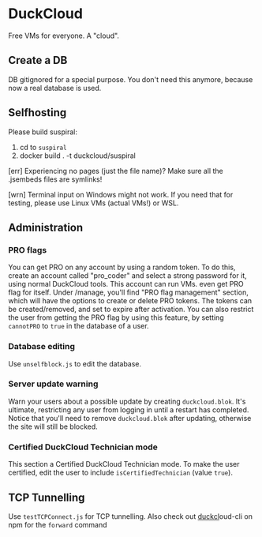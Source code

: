 # DuckCloud
Free VMs for everyone. A "cloud".

## Create a DB
DB gitignored for a special purpose.
You don't need this anymore, because now a real database is used.

## Selfhosting

Please build suspiral:
1. cd to `suspiral`
2. docker build . -t duckcloud/suspiral

[err] Experiencing no pages (just the file name)? Make sure all the .jsembeds files are symlinks!

[wrn] Terminal input on Windows might not work. If you need that for testing, please use Linux VMs (actual VMs!) or WSL.

## Administration

### PRO flags
You can get PRO on any account by using a random token. To do this, create an account called "pro_coder" and select a strong password for it,
using normal DuckCloud tools. This account can run VMs. even get PRO flag for itself. Under /manage, you'll find "PRO flag management" section, which
will have the options to create or delete PRO tokens. The tokens can be created/removed, and set to expire after activation.
You can also restrict the user from getting the PRO flag by using this feature, by setting `cannotPRO` to `true` in the database of a user.

### Database editing
Use `unselfblock.js` to edit the database.

### Server update warning
Warn your users about a possible update by creating `duckcloud.blok`. It's ultimate, restricting any user from logging in until a restart has completed. Notice that you'll need to remove `duckcloud.blok` after updating, otherwise the site will still be blocked.

### Certified DuckCloud Technician mode
This section a Certified DuckCloud Technician mode.
To make the user certified, edit the user to include `isCertifiedTechnician` (value `true`).

## TCP Tunnelling
Use `testTCPConnect.js` for TCP tunnelling. Also check out [duckcl](https://www.npmjs.com/package/duckcloud-cli)oud-cli on npm for the `forward` command